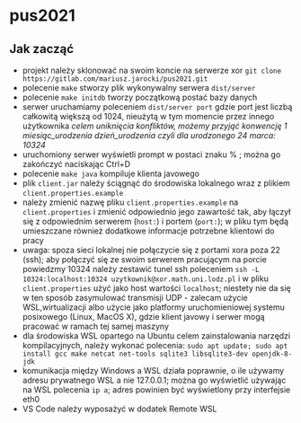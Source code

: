 # pus2021

## Jak zacząć

* projekt należy sklonować na swoim koncie na serwerze xor `git clone https://gitlab.com/mariusz.jarocki/pus2021.git`
* polecenie `make` stworzy plik wykonywalny serwera `dist/server`
* polecenie `make initdb` tworzy początkową postać bazy danych
* serwer uruchamiamy poleceniem `dist/server port` gdzie port jest liczbą całkowitą większą od 1024, nieużytą w tym momencie przez innego użytkownika *celem uniknięcia konfliktów, możemy przyjąć konwencję 1 miesiąc_urodzenia dzień_urodzenia czyli dla urodzonego 24 marca: 10324*
* uruchomiony serwer wyświetli prompt w postaci znaku % ; można go zakończyć naciskając Ctrl+D
* polecenie `make java` kompiluje klienta javowego
* plik `client.jar` należy ściągnąć do środowiska lokalnego wraz z plikiem `client.properties.example`
* należy zmienić nazwę pliku `client.properties.example` na `client.properties` i zmienić odpowiednio jego zawartość tak, aby łączył się z odpowiednim serwerem (`host:`) i portem (`port:`); w pliku tym będą umieszczane również dodatkowe informacje potrzebne klientowi do pracy
* uwaga: spoza sieci lokalnej nie połączycie się z portami xora poza 22 (ssh); aby połączyć się ze swoim serwerem pracującym na porcie powiedzmy 10324 należy zestawić tunel ssh poleceniem `ssh -L 10324:localhost:10324 uzytkownik@xor.math.uni.lodz.pl` i w pliku `client.properties` użyć jako host wartości `localhost`; niestety nie da się w ten sposób zasymulować transmisji UDP - zalecam użycie WSL,wirtualizacji albo użycie jako platformy uruchomieniowej systemu posixowego (Linux, MacOS X), gdzie klient javowy i serwer mogą pracować w ramach tej samej maszyny
* dla środowiska WSL opartego na Ubuntu celem zainstalowania narzędzi kompilacyjnych, należy wykonać polecenia: `sudo apt update; sudo apt install gcc make netcat net-tools sqlite3 libsqlite3-dev openjdk-8-jdk`
* komunikacja między Windows a WSL działa poprawnie, o ile używamy adresu prywatnego WSL a nie 127.0.0.1; można go wyświetlić używając na WSL polecenia `ip a`; adres powinien być wyświetlony przy interfejsie eth0
* VS Code należy wyposażyć w dodatek Remote WSL
